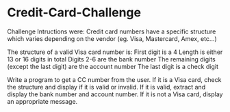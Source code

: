 # Credit-Card-Challenge

Challenge Intructions were:
Credit card numbers have a specific structure which varies depending on the vendor (eg. Visa, Mastercard, Amex, etc...)

The structure of a valid Visa card number is:
First digit is a 4
Length is either 13 or 16 digits in total
Digits 2-6 are the bank number
The remaining digits (except the last digit) are the account number
The last digit is a check digit

Write a program to get a CC number from the user. If it is a Visa card, check the structure and display if it is valid or invalid. If it is valid, extract and display the bank number and account number. If it is not a Visa card, display an appropriate message.
